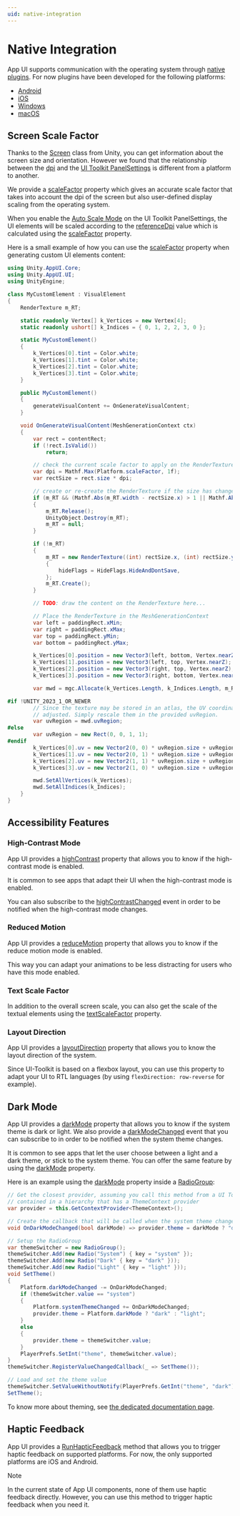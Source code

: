 ```yaml
---
uid: native-integration
---
```


# Native Integration

App UI supports communication with the operating system through [native plugins](xref:NativePlugins).
For now plugins have been developed for the following platforms:
- [Android](xref:AndroidNativePlugins)
- [iOS](xref:PluginsForIOS)
- [Windows](xref:PluginsForDesktop)
- [macOS](xref:PluginsForDesktop)

## Screen Scale Factor

Thanks to the [Screen](xref:UnityEngine.Screen) class from Unity, you can get information about the screen size and orientation.
However we found that the relationship between the [dpi](xref:UnityEngine.Screen.dpi) and
the [UI Toolkit PanelSettings](xref:UnityEngine.UIElements.PanelSettings) is different from a platform to another.

We provide a [scaleFactor](xref:Unity.AppUI.Core.Platform.scaleFactor) property which gives an accurate scale factor
that takes into account the dpi of the screen but also user-defined display scaling from the operating system.

When you enable the [Auto Scale Mode](xref:setup#app-ui-settings-file) on the UI Toolkit PanelSettings,
the UI elements will be scaled according to the [referenceDpi](xref:Unity.AppUI.Core.Platform.referenceDpi) value which is calculated
using the [scaleFactor](xref:Unity.AppUI.Core.Platform.scaleFactor) property.

Here is a small example of how you can use the [scaleFactor](xref:Unity.AppUI.Core.Platform.scaleFactor)
property when generating custom UI elements content:

```csharp
using Unity.AppUI.Core;
using Unity.AppUI.UI;
using UnityEngine;

class MyCustomElement : VisualElement
{
    RenderTexture m_RT;

    static readonly Vertex[] k_Vertices = new Vertex[4];
    static readonly ushort[] k_Indices = { 0, 1, 2, 2, 3, 0 };

    static MyCustomElement()
    {
        k_Vertices[0].tint = Color.white;
        k_Vertices[1].tint = Color.white;
        k_Vertices[2].tint = Color.white;
        k_Vertices[3].tint = Color.white;
    }

    public MyCustomElement()
    {
        generateVisualContent += OnGenerateVisualContent;
    }

    void OnGenerateVisualContent(MeshGenerationContext ctx)
    {
        var rect = contentRect;
        if (!rect.IsValid())
            return;

        // check the current scale factor to apply on the RenderTexture
        var dpi = Mathf.Max(Platform.scaleFactor, 1f);
        var rectSize = rect.size * dpi;

        // create or re-create the RenderTexture if the size has changed
        if (m_RT && (Mathf.Abs(m_RT.width - rectSize.x) > 1 || Mathf.Abs(m_RT.height - rectSize.y) > 1))
        {
            m_RT.Release();
            UnityObject.Destroy(m_RT);
            m_RT = null;
        }

        if (!m_RT)
        {
            m_RT = new RenderTexture((int) rectSize.x, (int) rectSize.y, 24)
            {
                hideFlags = HideFlags.HideAndDontSave,
            };
            m_RT.Create();
        }

        // TODO: draw the content on the RenderTexture here...

        // Place the RenderTexture in the MeshGenerationContext
        var left = paddingRect.xMin;
        var right = paddingRect.xMax;
        var top = paddingRect.yMin;
        var bottom = paddingRect.yMax;

        k_Vertices[0].position = new Vector3(left, bottom, Vertex.nearZ);
        k_Vertices[1].position = new Vector3(left, top, Vertex.nearZ);
        k_Vertices[2].position = new Vector3(right, top, Vertex.nearZ);
        k_Vertices[3].position = new Vector3(right, bottom, Vertex.nearZ);

        var mwd = mgc.Allocate(k_Vertices.Length, k_Indices.Length, m_RT);

#if !UNITY_2023_1_OR_NEWER
        // Since the texture may be stored in an atlas, the UV coordinates need to be
        // adjusted. Simply rescale them in the provided uvRegion.
        var uvRegion = mwd.uvRegion;
#else
        var uvRegion = new Rect(0, 0, 1, 1);
#endif
        k_Vertices[0].uv = new Vector2(0, 0) * uvRegion.size + uvRegion.min;
        k_Vertices[1].uv = new Vector2(0, 1) * uvRegion.size + uvRegion.min;
        k_Vertices[2].uv = new Vector2(1, 1) * uvRegion.size + uvRegion.min;
        k_Vertices[3].uv = new Vector2(1, 0) * uvRegion.size + uvRegion.min;

        mwd.SetAllVertices(k_Vertices);
        mwd.SetAllIndices(k_Indices);
    }
}
```

## Accessibility Features

### High-Contrast Mode

App UI provides a [highContrast](xref:Unity.AppUI.Core.Platform.highContrast) property that allows you to know if the high-contrast mode is enabled.

It is common to see apps that adapt their UI when the high-contrast mode is enabled.

You can also subscribe to the [highContrastChanged](xref:Unity.AppUI.Core.Platform.highContrastChanged) event in order to be notified
when the high-contrast mode changes.

### Reduced Motion

App UI provides a [reduceMotion](xref:Unity.AppUI.Core.Platform.reduceMotion) property that allows you to know if the reduce motion mode is enabled.

This way you can adapt your animations to be less distracting for users who have this mode enabled.

### Text Scale Factor

In addition to the overall screen scale, you can also get the scale of
the textual elements using the [textScaleFactor](xref:Unity.AppUI.Core.Platform.textScaleFactor) property.

### Layout Direction

App UI provides a [layoutDirection](xref:Unity.AppUI.Core.Platform.layoutDirection) property that allows you to know the layout direction of the system.

Since UI-Toolkit is based on a flexbox layout, you can use this property to adapt your UI to RTL languages
(by using `flexDirection: row-reverse` for example).

## Dark Mode

App UI provides a [darkMode](xref:Unity.AppUI.Core.Platform.darkMode) property that allows you to know if the system theme is dark or light.
We also provide a [darkModeChanged](xref:Unity.AppUI.Core.Platform.darkModeChanged) event that you can subscribe to in order to be notified
when the system theme changes.

It is common to see apps that let the user choose between a light and a dark theme, or stick to the system theme.
You can offer the same feature by using the [darkMode](xref:Unity.AppUI.Core.Platform.darkMode) property.

Here is an example using the [darkMode](xref:Unity.AppUI.Core.Platform.darkMode) property
inside a [RadioGroup](xref:Unity.AppUI.UI.RadioGroup):

```csharp
// Get the closest provider, assuming you call this method from a UI Toolkit element
// contained in a hierarchy that has a ThemeContext provider
var provider = this.GetContextProvider<ThemeContext>();

// Create the callback that will be called when the system theme changes
void OnDarkModeChanged(bool darkMode) => provider.theme = darkMode ? "dark" : "light";

// Setup the RadioGroup
var themeSwitcher = new RadioGroup();
themeSwitcher.Add(new Radio("System") { key = "system" });
themeSwitcher.Add(new Radio("Dark" { key = "dark" }));
themeSwitcher.Add(new Radio("Light" { key = "light" }));
void SetTheme()
{
    Platform.darkModeChanged -= OnDarkModeChanged;
    if (themeSwitcher.value == "system")
    {
        Platform.systemThemeChanged += OnDarkModeChanged;
        provider.theme = Platform.darkMode ? "dark" : "light";
    }
    else
    {
        provider.theme = themeSwitcher.value;
    }
    PlayerPrefs.SetInt("theme", themeSwitcher.value);
}
themeSwitcher.RegisterValueChangedCallback(_ => SetTheme());

// Load and set the theme value
themeSwitcher.SetValueWithoutNotify(PlayerPrefs.GetInt("theme", "dark"));
SetTheme();
```

To know more about theming, see [the dedicated documentation page](xref:theming).

## Haptic Feedback

App UI provides a [RunHapticFeedback](xref:Unity.AppUI.Core.Platform)
method that allows you to trigger haptic feedback on supported platforms.
For now, the only supported platforms are iOS and Android.

> [!NOTE]
> In the current state of App UI components, none of them use haptic feedback directly.
> However, you can use this method to trigger haptic feedback when you need it.